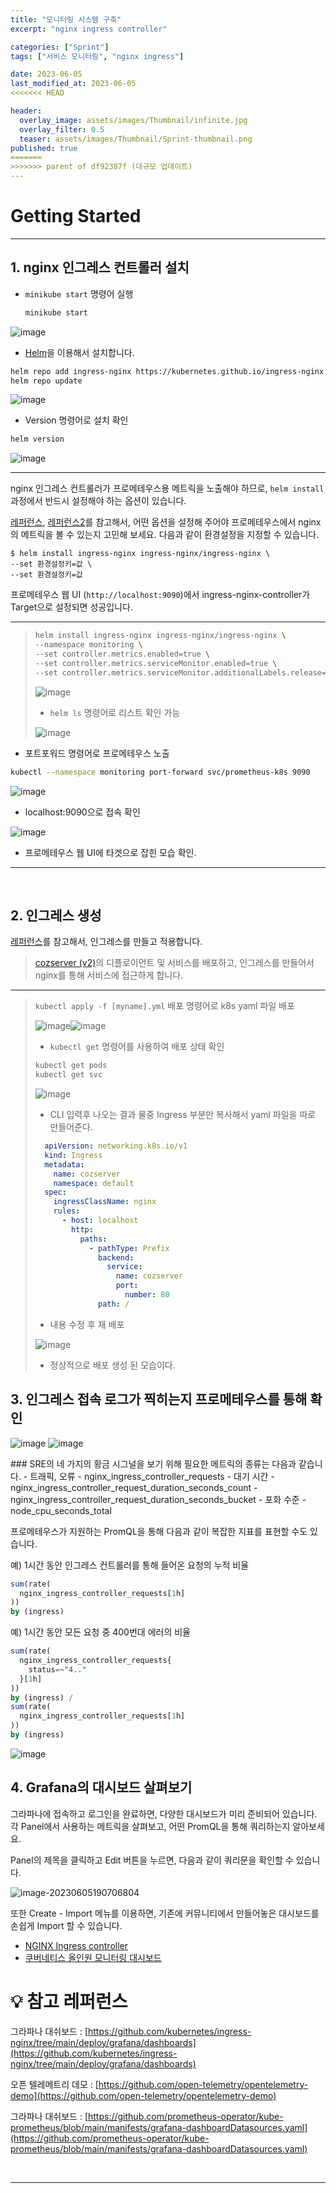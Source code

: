```yaml
---
title: "모니터링 시스템 구축"
excerpt: "nginx ingress controller"

categories: ["Sprint"]
tags: ["서비스 모니터링", "nginx ingress"]

date: 2023-06-05
last_modified_at: 2023-06-05
<<<<<<< HEAD

header:
  overlay_image: assets/images/Thumbnail/infinite.jpg
  overlay_filter: 0.5 
  teaser: assets/images/Thumbnail/Sprint-thumbnail.png
published: true
=======
>>>>>>> parent of df92387f (대규모 업데이트)
---
```


# Getting Started

---

## 1. nginx 인그레스 컨트롤러 설치

- `minikube start` 명령어 실행

  ```bash
  minikube start
  ```

![image](https://github.com/pomottoro/comments/assets/58872932/82a1f6de-2f56-4a6e-b473-5d1f7349a821)

- [Helm](https://artifacthub.io/packages/helm/ingress-nginx/ingress-nginx)을 이용해서 설치합니다.  

``` bash
helm repo add ingress-nginx https://kubernetes.github.io/ingress-nginx
helm repo update
```

![image](https://github.com/pomottoro/comments/assets/58872932/77604c6b-a334-4155-9e10-bd49a523b953)

- Version 명령어로 설치 확인

```bash
helm version
```

![image](https://github.com/pomottoro/comments/assets/58872932/675b56a9-8368-43b7-ab87-1bad4fce6c85)

---

nginx 인그레스 컨트롤러가 프로메테우스용 메트릭을 노출해야 하므로, `helm install` 과정에서 반드시 설정해야 하는 옵션이 있습니다.

[레퍼런스](https://artifacthub.io/packages/helm/ingress-nginx/ingress-nginx#prometheus-metrics), [레퍼런스2](https://kubernetes.github.io/ingress-nginx/user-guide/monitoring/#re-configure-nginx-ingress-controller)를 참고해서, 어떤 옵션을 설정해 주어야 프로메테우스에서 nginx의 메트릭을 볼 수 있는지 고민해 보세요. 다음과 같이 환경설정을 지정할 수 있습니다.

```
$ helm install ingress-nginx ingress-nginx/ingress-nginx \
--set 환경설정키=값 \
--set 환경설정키=값
```

프로메테우스 웹 UI (`http://localhost:9090`)에서  ingress-nginx-controller가 Target으로 설정되면 성공입니다.

---

> ```bash
> helm install ingress-nginx ingress-nginx/ingress-nginx \
> --namespace monitoring \
> --set controller.metrics.enabled=true \
> --set controller.metrics.serviceMonitor.enabled=true \
> --set controller.metrics.serviceMonitor.additionalLabels.release="prometheus"
> ```
>
> ![image](https://github.com/pomottoro/comments/assets/58872932/8bc27820-3296-4ee7-8b9f-c2f0773e4339)
>
> - `helm ls` 명령어로 리스트 확인 가능
>
> ![image](https://github.com/pomottoro/comments/assets/58872932/08327675-19df-4761-86b8-388d07b1e93b)

- 포트포워드 명령어로 프로메테우스 노출

``` bash
kubectl --namespace monitoring port-forward svc/prometheus-k8s 9090
```

![image](https://github.com/pomottoro/comments/assets/58872932/69ae54a7-698a-42dd-ac39-c0b142b4b31e)

- localhost:9090으로 접속 확인

![image](https://github.com/pomottoro/comments/assets/58872932/ab074e6a-0fe2-4923-9a10-3555430a24e1)

- 프로메테우스 웹 UI에 타겟으로 잡힌 모습 확인.

---

<br>

## 2. 인그레스 생성

[레퍼런스](https://kubernetes.io/ko/docs/concepts/services-networking/ingress/)를 참고해서, 인그레스를 만들고 적용합니다.

> [cozserver (v2)](https://github.com/cs-devops-bootcamp/sprint-k8s-rollout-reference)의 디플로이먼트 및 서비스를 배포하고, 인그레스를 만들어서 nginx를 통해 서비스에 접근하게 합니다.

---

> `kubectl apply -f [myname].yml` 배포 명령어로 k8s yaml 파일 배포
>
> ![image](https://github.com/pomottoro/comments/assets/58872932/218794f2-bdc4-4a38-a28d-95afb40ca83e)![image](https://github.com/pomottoro/comments/assets/58872932/e3872054-9370-4c9b-b333-bf97fb155a84)
>
> - `kubectl get` 명령어를 사용하여 배포 상태 확인
>
> ``` bash
> kubectl get pods
> kubectl get svc
> ```
>
> ![image](https://github.com/pomottoro/comments/assets/58872932/cd26b62d-e898-454c-82af-e1254a17a9e5)
>
> - CLI 입력후 나오는 결과 물중 Ingress 부분만 복사해서 yaml 파일을 따로 만들어준다.
>
> ``` yaml
>   apiVersion: networking.k8s.io/v1
>   kind: Ingress
>   metadata:
>     name: cozserver
>     namespace: default
>   spec:
>     ingressClassName: nginx
>     rules:
>       - host: localhost
>         http:
>           paths:
>             - pathType: Prefix
>               backend:
>                 service:
>                   name: cozserver
>                   port:
>                     number: 80
>               path: /
> ```
>
> 
>
> - 내용 수정 후 재 배포
>
> ![image](https://github.com/pomottoro/comments/assets/58872932/ad142cae-fa98-4311-bec6-09216fa7f525)
>
> - 정상적으로 배포 생성 된 모습이다.



## 3. 인그레스 접속 로그가 찍히는지 프로메테우스를 통해 확인

![image](https://github.com/pomottoro/comments/assets/58872932/e65ecb45-a138-4b5d-ad73-db15c47d7c58)
![image](https://github.com/pomottoro/comments/assets/58872932/2ab20721-4622-48e6-aec2-51baa544da8d)

<div class="notice" markdown="1">
### SRE의 네 가지의 황금 시그널을 보기 위해 필요한 메트릭의 종류는 다음과 같습니다.
- 트래픽, 오류
  - nginx_ingress_controller_requests
- 대기 시간
  - nginx_ingress_controller_request_duration_seconds_count
  - nginx_ingress_controller_request_duration_seconds_bucket
- 포화 수준
  - node_cpu_seconds_total
</div>

프로메테우스가 지원하는 PromQL을 통해 다음과 같이 복잡한 지표를 표현할 수도 있습니다.

예) 1시간 동안 인그레스 컨트롤러를 통해 들어온 요청의 누적 비율

```sql
sum(rate(
  nginx_ingress_controller_requests[1h]
)) 
by (ingress)
```

예) 1시간 동안 모든 요청 중 400번대 에러의 비율

```sql
sum(rate(
  nginx_ingress_controller_requests{
    status=~"4.."
  }[1h]
))
by (ingress) /
sum(rate(
  nginx_ingress_controller_requests[1h]
))
by (ingress)
```

![image](https://github.com/pomottoro/comments/assets/58872932/a8e4e7f2-ec38-4cd0-a74d-d4f75934e1f6)

## 4. Grafana의 대시보드 살펴보기

그라파나에 접속하고 로그인을 완료하면, 다양한 대시보드가 미리 준비되어 있습니다. 각 Panel에서 사용하는 메트릭을 살펴보고, 어떤 PromQL을 통해 쿼리하는지 알아보세요.

Panel의 제목을 클릭하고 Edit 버튼을 누르면, 다음과 같이 쿼리문을 확인할 수 있습니다.

![image-20230605190706804](https://github.com/pomottoro/comments/assets/58872932/fb1232be-6eef-45d7-b0ef-4db0b337257f)

또한 Create - Import 메뉴를 이용하면, 기존에 커뮤니티에서 만들어놓은 대시보드를 손쉽게 Import 할 수 있습니다.

- [NGINX Ingress controller](https://grafana.com/grafana/dashboards/9614)
- [쿠버네티스 올인원 모니터링 대시보드](https://grafana.com/grafana/dashboards/13770)

# 💡 참고 레퍼런스

그라파나 대쉬보드 : [https://github.com/kubernetes/ingress-nginx/tree/main/deploy/grafana/dashboards](https://github.com/kubernetes/ingress-nginx/tree/main/deploy/grafana/dashboards)

오픈 텔레메트리 데모 : [https://github.com/open-telemetry/opentelemetry-demo](https://github.com/open-telemetry/opentelemetry-demo)

그라파나 대쉬보드 : [https://github.com/prometheus-operator/kube-prometheus/blob/main/manifests/grafana-dashboardDatasources.yaml](https://github.com/prometheus-operator/kube-prometheus/blob/main/manifests/grafana-dashboardDatasources.yaml)

<br>

---

<br>

